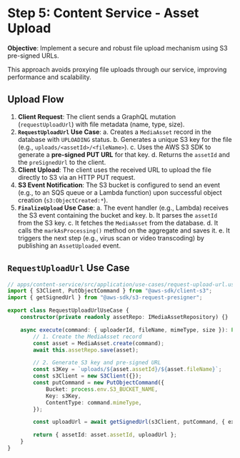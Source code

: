 # Step 5: Content Service - Asset Upload

**Objective**: Implement a secure and robust file upload mechanism using S3 pre-signed URLs.

This approach avoids proxying file uploads through our service, improving performance and scalability.

## Upload Flow

1.  **Client Request**: The client sends a GraphQL mutation (`requestUploadUrl`) with file metadata (name, type, size).
2.  **`RequestUploadUrl` Use Case**:
    a.  Creates a `MediaAsset` record in the database with `UPLOADING` status.
    b.  Generates a unique S3 key for the file (e.g., `uploads/<assetId>/<fileName>`).
    c.  Uses the AWS S3 SDK to generate a **pre-signed PUT URL** for that key.
    d.  Returns the `assetId` and the `preSignedUrl` to the client.
3.  **Client Upload**: The client uses the received URL to upload the file directly to S3 via an HTTP PUT request.
4.  **S3 Event Notification**: The S3 bucket is configured to send an event (e.g., to an SQS queue or a Lambda function) upon successful object creation (`s3:ObjectCreated:*`).
5.  **`FinalizeUpload` Use Case**:
    a.  The event handler (e.g., Lambda) receives the S3 event containing the bucket and key.
    b.  It parses the `assetId` from the S3 key.
    c.  It fetches the `MediaAsset` from the database.
    d.  It calls the `markAsProcessing()` method on the aggregate and saves it.
    e.  It triggers the next step (e.g., virus scan or video transcoding) by publishing an `AssetUploaded` event.

## `RequestUploadUrl` Use Case

```typescript
// apps/content-service/src/application/use-cases/request-upload-url.use-case.ts
import { S3Client, PutObjectCommand } from "@aws-sdk/client-s3";
import { getSignedUrl } from "@aws-sdk/s3-request-presigner";

export class RequestUploadUrlUseCase {
    constructor(private readonly assetRepo: IMediaAssetRepository) {}

    async execute(command: { uploaderId, fileName, mimeType, size }): Promise<{ assetId: string, uploadUrl: string }> {
        // 1. Create the MediaAsset record
        const asset = MediaAsset.create(command);
        await this.assetRepo.save(asset);

        // 2. Generate S3 key and pre-signed URL
        const s3Key = `uploads/${asset.assetId}/${asset.fileName}`;
        const s3Client = new S3Client({});
        const putCommand = new PutObjectCommand({
            Bucket: process.env.S3_BUCKET_NAME,
            Key: s3Key,
            ContentType: command.mimeType,
        });

        const uploadUrl = await getSignedUrl(s3Client, putCommand, { expiresIn: 3600 }); // 1 hour expiry

        return { assetId: asset.assetId, uploadUrl };
    }
}
```
